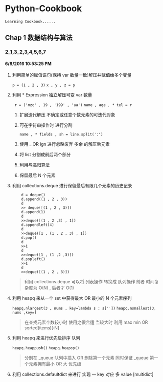 ﻿# Python-Cookbook #
``Learning Cookbook......``
## Chap 1 数据结构与算法 ##
### 2_1,3_2,3,4,5,6,7 ###
#### 6/8/2016 10:53:25 PM  ####
1. 利用简单的赋值语句(保持 var 数量一致)解压并赋值给多个变量

	`p = (1 , 2 , 3)`
	 `x , y , z = p`
	 
2. 利用 * Expression 独立解压可变 var 数量

	` r = ('mzc' , 19 , '199' , 'aa')`
	`name , age , * tel = r`
	
	1. 扩展迭代解压 不确定或任意个数元素的可迭代对象
	2. 可在字符串操作时 进行分割
	
		`name , * fields , sh = line.split(':')`
		
	3. 使用 _ OR ign 进行忽略废弃 多余 的解压后元素
	4. 将 list 分割成前后两个部分
	5. 利用与递归算法
	6. 保留最后 N 个元素
3. 利用 collections.deque 进行保留最后有限几个元素的历史记录

	 ``` 
	     d = deque()
	     d.append((1 , 2 , 3))
	     d
	     >> deque([(1 , 2 , 3)])
	     d.append(1)
	     d
	     >>deque([(1 , 2 ,3) , 1])
	     d.appendleft(4)
	     d
	     >>deque([1 , (1 , 2 , 3) , 1])
	     d.pop()
	     d
	     >>1
	     d
	     >>deque([1 , (1 ,2 ,3)])
	     d.popleft()
	     >>1
	     d
	     >>deque([(1 , 2 , 3)])
	```
	> 利用 collections.deque 可以将 列表操作 转换成 队列操作 前者 时间复杂度为 O(N) , 后者才 O(1)

4. 利用 heapq 来从一个 set 中获得最大 OR 最小的 N 个元素序列

	`heapq.nlargest(3 , nums , key=lambda s : s[''])`
	`heapq.nsmallest(3, nums ,key=)`	
	> 在查找元素个数较小时 使用之很合适 当较大时 利用 max min OR sorted(items)[:N]

5. 利用 heapq 来进行优先级排序 队列
	
	`heapq.heappush()`
	`heapq.heapop()`
	> 分别在 _queue 队列中插入 OR 删除第一个元素 同时保证 _queue 第一个元素拥有最小 OR 大 优先级

6. 利用 collections.defaultdict 来进行 实现 一 key 对应 多 value [multidict]